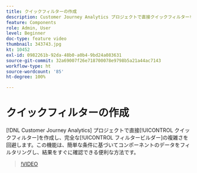 ```yaml
---
title: クイックフィルターの作成
description: Customer Journey Analytics プロジェクトで直接クイックフィルターを作成し、完全なフィルタービルダーの複雑さを回避します。この機能は、簡単な条件に基づいてコンポーネントのデータをフィルタリングし、結果をすぐに確認できる便利な方法です。
feature: Components
role: Admin, User
level: Beginner
doc-type: feature video
thumbnail: 343743.jpg
kt: 10452
exl-id: 0982261b-92da-48b0-a0b4-9bd24a083631
source-git-commit: 32a69007f26e718700078e9798b5a21a44ac7143
workflow-type: ht
source-wordcount: '85'
ht-degree: 100%

---
```


# クイックフィルターの作成

[!DNL Customer Journey Analytics] プロジェクトで直接[!UICONTROL クイックフィルター]を作成し、完全な[!UICONTROL フィルタービルダー]の複雑さを回避します。この機能は、簡単な条件に基づいてコンポーネントのデータをフィルタリングし、結果をすぐに確認できる便利な方法です。

>[!VIDEO](https://video.tv.adobe.com/v/343743/?quality=12&learn=on)
